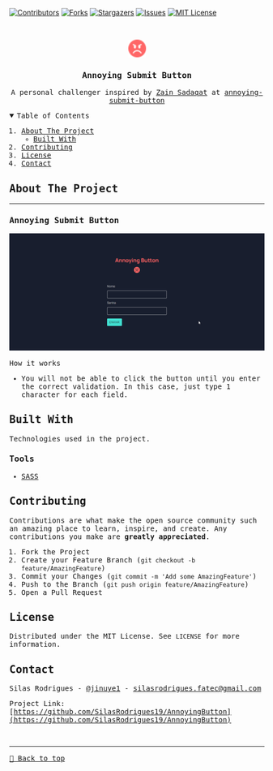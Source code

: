 [![Contributors][contributors-shield]][contributors-url]
[![Forks][forks-shield]][forks-url]
[![Stargazers][stars-shield]][stars-url]
[![Issues][issues-shield]][issues-url]
[![MIT License][license-shield]][license-url]

<!-- PROJECT LOGO -->
<br />
<samp>
<p align="center">
  <a href="#">
    <img src="./public/logo.svg" alt="Logo" width="35">
  </a>

  <h3 align="center">Annoying Submit Button</h3>

  <p align="center">
    A personal challenger inspired by <a href="https://github.com/zainsadaqat">Zain Sadaqat</a>
    at <a href="https://github.com/zainsadaqat/annoying-submit-button">
annoying-submit-button</a>
  </p>
</p>

<!-- TABLE OF CONTENTS -->
<details open="open">
  <summary>Table of Contents</summary>
  <ol>
    <li>
      <a href="#about-the-project">About The Project</a>
      <ul>
        <li><a href="#built-with">Built With</a></li>
      </ul>
    </li>
    <li><a href="#contributing">Contributing</a></li>
    <li><a href="#license">License</a></li>
    <li><a href="#contact">Contact</a></li>
  </ol>
</details>

<!-- ABOUT THE PROJECT -->

## About The Project

<hr>

### Annoying Submit Button

[![Preview][product-screenshot]](https://annoyingbutton.vercel.app/) 


How it works

- You will not be able to click the button until you enter the correct validation. In this case, just type 1 character for each field.


## Built With

Technologies used in the project.

### Tools

- [SASS](https://sass-lang.com/)


<!-- CONTRIBUTING -->

## Contributing

Contributions are what make the open source community such an amazing place to learn, inspire, and create. Any contributions you make are **greatly appreciated**.

1. Fork the Project
2. Create your Feature Branch (`git checkout -b feature/AmazingFeature`)
3. Commit your Changes (`git commit -m 'Add some AmazingFeature'`)
4. Push to the Branch (`git push origin feature/AmazingFeature`)
5. Open a Pull Request

<!-- LICENSE -->

## License

Distributed under the MIT License. See `LICENSE` for more information.

<!-- CONTACT -->

## Contact

Silas Rodrigues - [@jinuye1](https://twitter.com/jinuye1) - silasrodrigues.fatec@gmail.com

Project Link: [https://github.com/SilasRodrigues19/AnnoyingButton](https://github.com/SilasRodrigues19/AnnoyingButton) <br>

<!-- MARKDOWN LINKS & IMAGES -->
<!-- https://www.markdownguide.org/basic-syntax/#reference-style-links -->

[contributors-shield]: https://img.shields.io/github/contributors/SilasRodrigues19/AnnoyingButton.svg?style=for-the-badge
[contributors-url]: https://github.com/SilasRodrigues19/AnnoyingButton/graphs/contributors
[forks-shield]: https://img.shields.io/github/forks/SilasRodrigues19/AnnoyingButton.svg?style=for-the-badge
[forks-url]: https://github.com/SilasRodrigues19/AnnoyingButton/network/members
[stars-shield]: https://img.shields.io/github/stars/SilasRodrigues19/AnnoyingButton.svg?style=for-the-badge
[stars-url]: https://github.com/SilasRodrigues19/AnnoyingButton/stargazers
[issues-shield]: https://img.shields.io/github/issues/SilasRodrigues19/AnnoyingButton.svg?style=for-the-badge
[issues-url]: https://github.com/SilasRodrigues19/AnnoyingButton/issues
[license-shield]: https://img.shields.io/github/license/SilasRodrigues19/AnnoyingButton.svg?style=for-the-badge
[license-url]: https://github.com/SilasRodrigues19/AnnoyingButton/blob/master/LICENSE
[product-screenshot]: ./public/screenshots/preview.gif
[license-url]: https://github.com/SilasRodrigues19/AnnoyingButton/blob/master/LICENSE

<br><hr>
[🔼 Back to top](Annoying-Submit-Button)